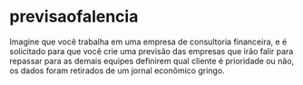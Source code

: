 # previsaofalencia
Imagine que você trabalha em uma empresa de consultoria financeira, e é solicitado para que você crie uma previsão das empresas que irão falir para repassar para as demais equipes definirem qual cliente é prioridade ou não, os dados foram retirados de um jornal econômico gringo. 
